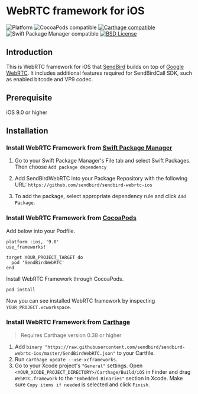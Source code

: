 # WebRTC framework for iOS

![Platform](https://img.shields.io/badge/Platform-iOS-orange.svg)
![CocoaPods compatible](https://img.shields.io/badge/CocoaPods-compatible-green.svg)
[![Carthage compatible](https://img.shields.io/badge/Carthage-compatible-4BC51D.svg?style=flat)](https://github.com/Carthage/Carthage)
![Swift Package Manager compatible](https://img.shields.io/badge/Swift%20Package%20Manager-compatible-orange.svg)
[![BSD License](https://img.shields.io/badge/License-BSD-brightgreen.svg)](https://github.com/sendbird/sendbird-webrtc-ios/blob/master/LICENSE)

## Introduction

This is WebRTC framework for iOS that [SendBird](https://sendbird.com/) builds on top of [Google WebRTC](https://webrtc.org/native-code/ios/). It includes additional features required for SendBirdCall SDK, such as enabled bitcode and VP9 codec.

## Prerequisite

iOS 9.0 or higher

## Installation

### Install WebRTC Framework from [Swift Package Manager](https://developer.apple.com/documentation/swift_packages)

1. Go to your Swift Package Manager's File tab and select Swift Packages. Then choose `Add package dependency`

2. Add SendBirdWebRTC into your Package Repository with the following URL: `https://github.com/sendbird/sendbird-webrtc-ios`

3. To add the package, select appropriate dependency rule and click `Add Package`.

### Install WebRTC Framework from [CocoaPods](https://github.com/CocoaPods/CocoaPods)

Add below into your Podfile.

```
platform :ios, '9.0'
use_frameworks!

target YOUR_PROJECT_TARGET do
  pod 'SendBirdWebRTC'
end
```

Install WebRTC Framework through CocoaPods.

```
pod install
```

Now you can see installed WebRTC framework by inspecting `YOUR_PROJECT.xcworkspace`.

### Install WebRTC Framework from [Carthage](https://github.com/Carthage/Carthage)

> Requires Carthage version 0.38 or higher

1. Add `binary "https://raw.githubusercontent.com/sendbird/sendbird-webrtc-ios/master/SendBirdWebRTC.json"` to your Cartfile.
2. Run `carthage update --use-xcframeworks`.
3. Go to your Xcode project's `"General"` settings. Open `<YOUR_XCODE_PROJECT_DIRECTORY>/Carthage/Build/iOS` in Finder and drag `WebRTC.framework` to the `"Embedded Binaries"` section in Xcode. Make sure `Copy items if needed` is selected and click `Finish`.
